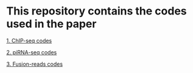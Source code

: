 # This repository contains the codes used in the paper 
[1. ChIP-seq codes](https://github.com/brianpenghe/Luo_2021_piRNA/blob/main/ChIP-seq.md)

[2. piRNA-seq codes](https://github.com/brianpenghe/Luo_2021_piRNA/blob/main/piRNA-seq.md)

[3. Fusion-reads codes](https://github.com/brianpenghe/Luo_2021_piRNA/blob/main/FusionReads.md)
